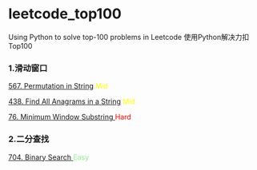 # leetcode_top100
Using Python to solve top-100 problems in Leetcode
使用Python解决力扣Top100

### 1.滑动窗口
<a href = "https://leetcode.com/problems/permutation-in-string/">567. Permutation in String</a> </a> <span style='color:yellow'>Mid</span>

<a href = "https://leetcode.com/problems/find-all-anagrams-in-a-string/">438. Find All Anagrams in a String</a> </a> <span style='color:yellow'>Mid</span>

<a href = "https://leetcode.com/problems/minimum-window-substring/">76. Minimum Window Substring  </a> <span style='color:red'>Hard</span>
### 2.二分查找
<a href = "https://leetcode.com/problems/binary-search/">704. Binary Search  </a> <span style='color:lightgreen'>Easy</span>